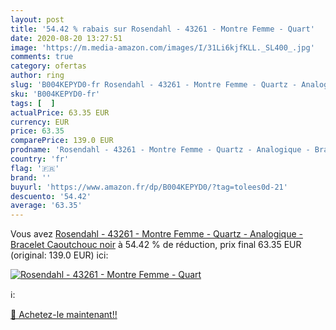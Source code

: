 ```yaml
---
layout: post
title: '54.42 % rabais sur Rosendahl - 43261 - Montre Femme - Quart'
date: 2020-08-20 13:27:51
image: 'https://m.media-amazon.com/images/I/31Li6kjfKLL._SL400_.jpg'
comments: true
category: ofertas
author: ring
slug: 'B004KEPYD0-fr Rosendahl - 43261 - Montre Femme - Quartz - Analogique -...'
sku: 'B004KEPYD0-fr'
tags: [  ]
actualPrice: 63.35 EUR
currency: EUR
price: 63.35
comparePrice: 139.0 EUR
prodname: 'Rosendahl - 43261 - Montre Femme - Quartz - Analogique - Bracelet Caoutchouc noir'
country: 'fr'
flag: '🇫🇷'
brand: ''
buyurl: 'https://www.amazon.fr/dp/B004KEPYD0/?tag=tolees0d-21'
descuento: '54.42'
average: '63.35'
---
```


Vous avez [Rosendahl - 43261 - Montre Femme - Quartz - Analogique - Bracelet Caoutchouc noir](https://www.amazon.fr/dp/B004KEPYD0/?tag=tolees0d-21)  à  54.42 % de réduction, prix final  63.35 EUR (original: 139.0 EUR) ici:

[![Rosendahl - 43261 - Montre Femme - Quart](https://m.media-amazon.com/images/I/31Li6kjfKLL._SL400_.jpg)](https://www.amazon.fr/dp/B004KEPYD0/?tag=tolees0d-21)

ℹ️:


[🛒 Achetez-le maintenant!!](https://www.amazon.fr/dp/B004KEPYD0/?tag=tolees0d-21)
